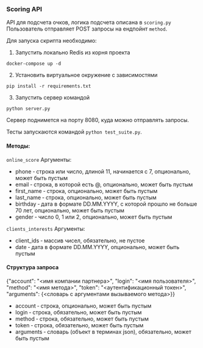 ### Scoring API

API для подсчета очков, логика подсчета описана в `scoring.py`
Пользователь отправляет POST запросы на ендпойнт `method`. 

Для запуска скрипта необходимо:

1. Запустить локально Redis из корня проекта
```commandline
docker-compose up -d
```
2. Установить виртуальное окружение с зависимостями
```commandline
pip install -r requirements.txt
```
3. Запустить сервер командой
```commandline
python server.py
```

Сервер поднимется на порту 8080, куда можно отправлять запросы. 

Тесты запускаются командой `python test_suite.py`.

#### Методы:

  `online_score`
  Аргументы:
  - phone ‐ строка или число, длиной 11, начинается с 7, опционально, может быть пустым
  - email ‐ строка, в которой есть @, опционально, может быть пустым
  - first_name ‐ строка, опционально, может быть пустым
  - last_name ‐ строка, опционально, может быть пустым
  - birthday ‐ дата в формате DD.MM.YYYY, с которой прошло не больше 70 лет, опционально, может быть пустым
  - gender ‐ число 0, 1 или 2, опционально, может быть пустым

  `clients_interests`
  Аргументы:
  - client_ids ‐ массив чисел, обязательно, не пустое
  - date ‐ дата в формате DD.MM.YYYY, опционально, может быть пустым

#### Структура запроса

{"account": "<имя компании партнера>", "login": "<имя пользователя>", "method": "<имя метода>", 
"token": "<аутентификационный токен>", "arguments": {<словарь с аргументами вызываемого метода>}}

 - account ‐ строка, опционально, может быть пустым
 - login ‐ строка, обязательно, может быть пустым
 - method ‐ строка, обязательно, может быть пустым
 - token ‐ строка, обязательно, может быть пустым
 - arguments ‐ словарь (объект в терминах json), обязательно, может быть пустым
